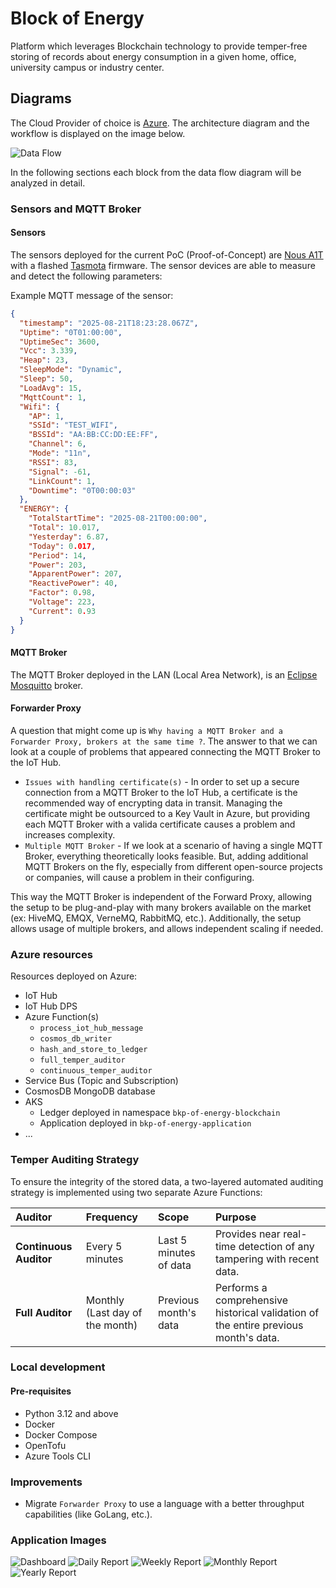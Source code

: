# Block of Energy

Platform which leverages Blockchain technology to provide temper-free storing of records about energy consumption in
a given home, office, university campus or industry center.

## Diagrams

The Cloud Provider of choice is [Azure](https://portal.azure.com). The architecture diagram and the workflow
is displayed on the image below.

![Data Flow](./docs/images/architecture_diagram.png)

In the following sections each block from the data flow diagram will be analyzed in detail.

### Sensors and MQTT Broker

#### Sensors

The sensors deployed for the current PoC (Proof-of-Concept) are [Nous A1T](https://nous.technology/product/a1t.html) 
with a flashed [Tasmota](https://tasmota.github.io/docs/) firmware.
The sensor devices are able to measure and detect the following parameters:

Example MQTT message of the sensor:
```json
{
  "timestamp": "2025-08-21T18:23:28.067Z",
  "Uptime": "0T01:00:00",
  "UptimeSec": 3600,
  "Vcc": 3.339,
  "Heap": 23,
  "SleepMode": "Dynamic",
  "Sleep": 50,
  "LoadAvg": 15,
  "MqttCount": 1,
  "Wifi": {
    "AP": 1,
    "SSId": "TEST_WIFI",
    "BSSId": "AA:BB:CC:DD:EE:FF",
    "Channel": 6,
    "Mode": "11n",
    "RSSI": 83,
    "Signal": -61,
    "LinkCount": 1,
    "Downtime": "0T00:00:03"
  },
  "ENERGY": {
    "TotalStartTime": "2025-08-21T00:00:00",
    "Total": 10.017,
    "Yesterday": 6.87,
    "Today": 0.017,
    "Period": 14,
    "Power": 203,
    "ApparentPower": 207,
    "ReactivePower": 40,
    "Factor": 0.98,
    "Voltage": 223,
    "Current": 0.93
  }
}
```

#### MQTT Broker

The MQTT Broker deployed in the LAN (Local Area Network), is an [Eclipse Mosquitto](https://mosquitto.org/) broker.

#### Forwarder Proxy

A question that might come up is `Why having a MQTT Broker and a Forwarder Proxy, brokers at the same time ?`. The answer
to that we can look at a couple of problems that appeared connecting the MQTT Broker to the IoT Hub.

- `Issues with handling certificate(s)` - In order to set up a secure connection from a MQTT Broker to the IoT Hub, a 
certificate is the recommended way of encrypting data in transit. Managing the certificate might be outsourced to a Key Vault
in Azure, but providing each MQTT Broker with a valida certificate causes a problem and increases complexity.
- `Multiple MQTT Broker` - If we look at a scenario of having a single MQTT Broker, everything theoretically looks feasible.
But, adding additional MQTT Brokers on the fly, especially from different open-source projects or companies, will cause
a problem in their configuring.

This way the MQTT Broker is independent of the Forward Proxy, allowing the setup to be plug-and-play with many
brokers available on the market (ex: HiveMQ, EMQX, VerneMQ, RabbitMQ, etc.). Additionally, the setup allows usage of multiple
brokers, and allows independent scaling if needed.

### Azure resources

Resources deployed on Azure:
- IoT Hub
- IoT Hub DPS
- Azure Function(s)
  - `process_iot_hub_message`
  - `cosmos_db_writer`
  - `hash_and_store_to_ledger`
  - `full_temper_auditor`
  - `continuous_temper_auditor`
- Service Bus (Topic and Subscription)
- CosmosDB MongoDB database
- AKS
  - Ledger deployed in namespace `bkp-of-energy-blockchain`
  - Application deployed in `bkp-of-energy-application`
- ...

### Temper Auditing Strategy

To ensure the integrity of the stored data, a two-layered automated auditing strategy is implemented using two separate Azure Functions:

| Auditor | Frequency | Scope | Purpose |
| :--- | :--- | :--- | :--- |
| **Continuous Auditor** | Every 5 minutes | Last 5 minutes of data | Provides near real-time detection of any tampering with recent data. |
| **Full Auditor** | Monthly (Last day of the month) | Previous month's data | Performs a comprehensive historical validation of the entire previous month's data. |

### Local development

#### Pre-requisites

- Python 3.12 and above
- Docker
- Docker Compose
- OpenTofu
- Azure Tools CLI

### Improvements

- Migrate `Forwarder Proxy` to use a language with a better throughput capabilities (like GoLang, etc.).

### Application Images

![Dashboard](docs/images/application/01_dashboard.png)
![Daily Report](docs/images/application/02_daily_report.png)
![Weekly Report](docs/images/application/03_weekly_report.png)
![Monthly Report](docs/images/application/04_monthly_report.png)
![Yearly Report](docs/images/application/05_yearly_report.png)
